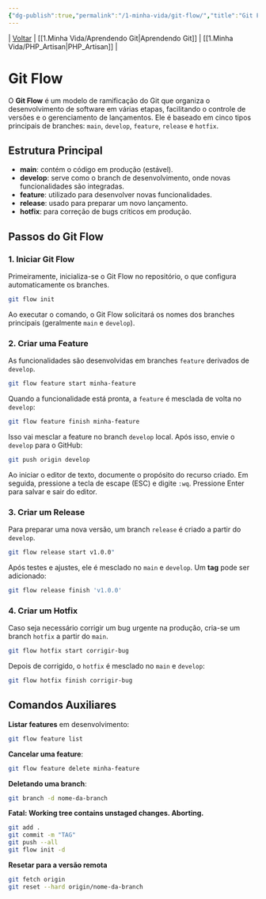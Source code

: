 ```yaml
---
{"dg-publish":true,"permalink":"/1-minha-vida/git-flow/","title":"Git Flow","tags":["pessoal/estudos","pessoal/quaseumdev"]}
---
```


| [Voltar](index) | [[1.Minha Vida/Aprendendo Git\|Aprendendo Git]] | [[1.Minha Vida/PHP_Artisan\|PHP_Artisan]] |
# Git Flow

O **Git Flow** é um modelo de ramificação do Git que organiza o desenvolvimento de software em várias etapas, facilitando o controle de versões e o gerenciamento de lançamentos. Ele é baseado em cinco tipos principais de branches: `main`, `develop`, `feature`, `release` e `hotfix`.
## Estrutura Principal
- **main**: contém o código em produção (estável).
- **develop**: serve como o branch de desenvolvimento, onde novas funcionalidades são integradas.
- **feature**: utilizado para desenvolver novas funcionalidades.
- **release**: usado para preparar um novo lançamento.
- **hotfix**: para correção de bugs críticos em produção.
## Passos do Git Flow
### 1. Iniciar Git Flow
Primeiramente, inicializa-se o Git Flow no repositório, o que configura automaticamente os branches.
```bash
git flow init
```
Ao executar o comando, o Git Flow solicitará os nomes dos branches principais (geralmente `main` e `develop`).
### 2. Criar uma Feature
As funcionalidades são desenvolvidas em branches `feature` derivados de `develop`.
```bash
git flow feature start minha-feature
```
Quando a funcionalidade está pronta, a `feature` é mesclada de volta no `develop`:
```bash
git flow feature finish minha-feature
```
Isso vai mesclar a feature no branch `develop` local. Após isso, envie o `develop` para o GitHub:
```bash
git push origin develop
```
Ao iniciar o editor de texto, documente o propósito do recurso criado. Em seguida, pressione a tecla de escape (ESC) e digite `:wq`. Pressione Enter para salvar e sair do editor.

### 3. Criar um Release
Para preparar uma nova versão, um branch `release` é criado a partir do `develop`.
```bash
git flow release start v1.0.0"
```
Após testes e ajustes, ele é mesclado no `main` e `develop`. Um **tag** pode ser adicionado:
```bash
git flow release finish 'v1.0.0'
```
### 4. Criar um Hotfix
Caso seja necessário corrigir um bug urgente na produção, cria-se um branch `hotfix` a partir do `main`.
```bash
git flow hotfix start corrigir-bug
```
Depois de corrigido, o `hotfix` é mesclado no `main` e `develop`:
```bash
git flow hotfix finish corrigir-bug
```
## Comandos Auxiliares
**Listar features** em desenvolvimento:
``` bash
git flow feature list
```
**Cancelar uma feature**:
``` bash
git flow feature delete minha-feature
```
**Deletando uma branch**:
``` bash
git branch -d nome-da-branch
```
**Fatal: Working tree contains unstaged changes. Aborting.**
``` bash
git add .
git commit -m "TAG"  
git push --all  
git flow init -d
```
**Resetar para a versão remota**
```bash
git fetch origin
git reset --hard origin/nome-da-branch
```
